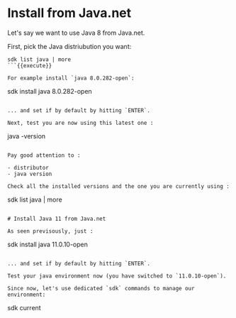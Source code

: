 # Install from Java.net

Let's say we want to use Java 8 from Java.net.

First, pick the Java distriubution you want:

```
sdk list java | more
```{{execute}}

For example install `java 8.0.282-open`:

```
sdk install java 8.0.282-open
```{{execute}}

... and set if by default by hitting `ENTER`.

Next, test you are now using this latest one :

```
java -version
```{{execute}}

Pay good attention to :

- distributor
- java version

Check all the installed versions and the one you are currently using :

```
sdk list java | more
```{{execute}}

# Install Java 11 from Java.net

As seen previsously, just :

```
sdk install java 11.0.10-open
```{{execute}}

... and set if by default by hitting `ENTER`.

Test your java environment now (you have switched to `11.0.10-open`).

Since now, let's use dedicated `sdk` commands to manage our environment:

```
sdk current
```{{execute}}
